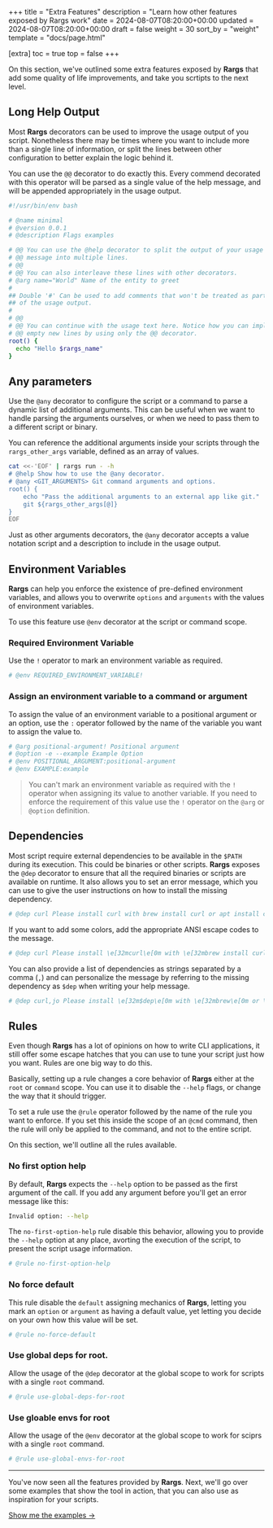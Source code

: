 +++
title = "Extra Features"
description = "Learn how other features exposed by Rargs work"
date = 2024-08-07T08:20:00+00:00
updated = 2024-08-07T08:20:00+00:00
draft = false
weight = 30
sort_by = "weight"
template = "docs/page.html"

[extra]
toc = true
top = false
+++

On this section, we've outlined some extra features exposed by **Rargs** that add some quality
of life improvements, and take you scrtipts to the next level.

## Long Help Output

Most **Rargs** decorators can be used to improve the usage output of you script. Nonetheless
there may be times where you want to include more than a single line of information, or
split the lines between other configuration to better explain the logic behind it.

You can use the `@@` decorator to do exactly this. Every commend decorated with this
operator will be parsed as a single value of the help message, and will be appended appropriately
in the usage output.

```bash
#!/usr/bin/env bash

# @name minimal
# @version 0.0.1
# @description Flags examples

# @@ You can use the @help decorator to split the output of your usage
# @@ message into multiple lines.
# @@
# @@ You can also interleave these lines with other decorators.
# @arg name="World" Name of the entity to greet
#
## Double '#' Can be used to add comments that won't be treated as part
## of the usage output.
#
# @@
# @@ You can continue with the usage text here. Notice how you can implement
# @@ empty new lines by using only the @@ decorator.
root() {
  echo "Hello $rargs_name"
}
```

## Any parameters

Use the `@any` decorator to configure the script or a command to parse a dynamic list
of additional arguments. This can be useful when we want to handle parsing the arguments
ourselves, or when we need to pass them to a different script or binary.

You can reference the additional arguments inside your scripts through the `rargs_other_args`
variable, defined as an array of values.

```bash
cat <<-'EOF' | rargs run - -h
# @help Show how to use the @any decorator.
# @any <GIT_ARGUMENTS> Git command arguments and options.
root() {
	echo "Pass the additional arguments to an external app like git."
	git ${rargs_other_args[@]}
}
EOF
```

Just as other arguments decorators, the `@any` decorator accepts a value notation script
and a description to include in the usage output.

## Environment Variables

**Rargs** can help you enforce the existence of pre-defined environment variables, and
allows you to overwrite `options` and `arguments` with the values of environment
variables.

To use this feature use `@env` decorator at the script or command scope.

### Required Environment Variable

Use the `!` operator to mark an environment variable as required.

```bash
# @env REQUIRED_ENVIRONMENT_VARIABLE!
```

### Assign an environment variable to a command or argument

To assign the value of an environment variable to a positional argument or an option,
use the `:` operator followed by the name of the variable you want to assign the value to.

```bash
# @arg positional-argument! Positional argument
# @option -e --example Example Option
# @env POSITIONAL_ARGUMENT:positional-argument
# @env EXAMPLE:example
```

> You can't mark an environment variable as required with the `!` operator when assigning
> its value to another variable. If you need to enforce the requirement of this value
> use the `!` operator on the `@arg` or `@option` definition.

## Dependencies

Most script require external dependencies to be available in the `$PATH` during its
execution. This could be binaries or other scripts. **Rargs** exposes the `@dep` decorator
to ensure that all the required binaries or scripts are available on runtime. It
also allows you to set an error message, which you can use to give the user instructions
on how to install the missing dependency.

```bash
# @dep curl Please install curl with brew install curl or apt install curl
```

If you want to add some colors, add the appropriate ANSI escape codes to the message.

```bash
# @dep curl Please install \e[32mcurl\e[0m with \e[32mbrew install curl\e[0m or \e[32mapt install curl\e[0m
```

You can also provide a list of dependencies as strings separated by a comma (`,`) and
can personalize the message by referring to the missing dependency as `$dep` when
writing your help message.

```bash
# @dep curl,jo Please install \e[32m$dep\e[0m with \e[32mbrew\e[0m or \e[32maapt-get\e[0m
```

## Rules

Even though **Rargs** has a lot of opinions on how to write CLI applications, it still offer
some escape hatches that you can use to tune your script just how you want. Rules are one
big way to do this.

Basically, setting up a rule changes a core behavior of **Rargs** either at the `root` or
`command` scope. You can use it to disable the `--help` flags, or change the way that
it should trigger.

To set a rule use the `@rule` operator followed by the name of the rule you want to enforce.
If you set this inside the scope of an `@cmd` command, then the rule will only be applied
to the command, and not to the entire script.

On this section, we'll outline all the rules available.

### No first option help

By default, **Rargs** expects the `--help` option to be passed as the first argument of
the call. If you add any argument before you'll get an error message like this:

```bash
Invalid option: --help
```

The `no-first-option-help` rule disable this behavior, allowing you to provide the
`--help` option at any place, avorting the execution of the script, to present the
script usage information.

```bash
# @rule no-first-option-help
```

### No force default

This rule disable the `default` assigning mechanics of **Rargs**, letting you mark
an `option` or `argument` as having a default value, yet letting you decide on
your own how this value will be set.

```bash
# @rule no-force-default
```

### Use global deps for root.

Allow the usage of the `@dep` decorator at the global scope to work for scripts
with a single `root` command.

```bash
# @rule use-global-deps-for-root
```

### Use gloable envs for root

Allow the usage of the `@env` decorator at the global scope to work for sciprs
with a single `root` command.

```bash
# @rule use-global-envs-for-root
```

---

You've now seen all the features provided by **Rargs**. Next, we'll go over
some examples that show the tool in action, that you can also use as inspiration
for your scripts.

[Show me the examples →](../../usage/examples)
